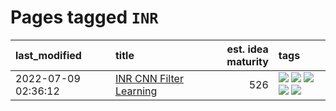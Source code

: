# Pages tagged `INR`

|last_modified|title|est. idea maturity|tags
|:---|:---|---:|:---|
|2022-07-09 02:36:12|[INR CNN Filter Learning](../INR_CNN_filter_learning.md)|526|[![](https://img.shields.io/badge/tag-CNN-e54ba1)](../tags/CNN.md) [![](https://img.shields.io/badge/tag-INR-426a5f)](../tags/INR.md) [![](https://img.shields.io/badge/tag-deep_learning-e3b2c7)](../tags/deep_learning.md) [![](https://img.shields.io/badge/tag-experimental-aa21fc)](../tags/experimental.md) [![](https://img.shields.io/badge/tag-filter_learning-dafbc7)](../tags/filter_learning.md)|